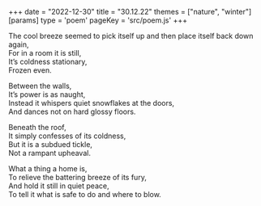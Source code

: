 +++
date = "2022-12-30"
title = "30.12.22"
themes = ["nature", "winter"]
[params]
  type = 'poem'
  pageKey = 'src/poem.js'
+++

The cool breeze seemed to pick itself up and then place itself back down again,  
For in a room it is still,  
It’s coldness stationary,  
Frozen even.  
  
Between the walls,  
It’s power is as naught,  
Instead it whispers quiet snowflakes at the doors,  
And dances not on hard glossy floors.  
  
Beneath the roof,  
It simply confesses of its coldness,  
But it is a subdued tickle,  
Not a rampant upheaval.  
  
What a thing a home is,  
To relieve the battering breeze of its fury,  
And hold it still in quiet peace,  
To tell it what is safe to do and where to blow.
